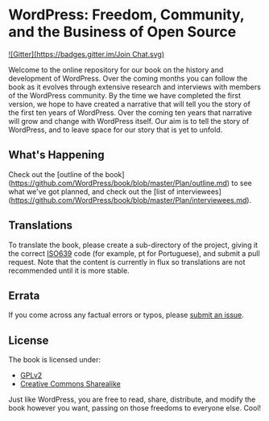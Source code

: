 # WordPress: Freedom, Community, and the Business of Open Source
[![Gitter](https://badges.gitter.im/Join Chat.svg)](https://gitter.im/WordPress/book?utm_source=badge&utm_medium=badge&utm_campaign=pr-badge&utm_content=badge)

Welcome to the online repository for our book on the history and development of WordPress. Over the coming months you can follow the book as it evolves through extensive research and interviews with members of the WordPress community. By the time we have completed the first version, we hope to have created a narrative that will tell you the story of the first ten years of WordPress. Over the coming ten years that narrative will grow and change with WordPress itself. Our aim is to tell the story of WordPress, and to leave space for our story that is yet to unfold.

## What's Happening

Check out the [outline of the book] (https://github.com/WordPress/book/blob/master/Plan/outline.md) to see what we've got planned, and check out the [list of interviewees] (https://github.com/WordPress/book/blob/master/Plan/interviewees.md).

## Translations

To translate the book, please create a sub-directory of the project, giving it the correct [ISO639](http://en.wikipedia.org/wiki/List_of_ISO_639-1_codes) code (for example, pt for Portuguese), and submit a pull request. Note that the content is currently in flux so translations are not recommended until it is more stable.

## Errata 

If you come across any factual errors or typos, please [submit an issue](https://github.com/WordPress/book/issues?state=open).
## License

The book is licensed under:
- [GPLv2](https://github.com/WordPress/book/blob/master/license-gpl.txt)
- [Creative Commons Sharealike](http://creativecommons.org/licenses/by-sa/3.0/)

Just like WordPress, you are free to read, share, distribute, and modify the book however you want, passing on those freedoms to everyone else. Cool!


